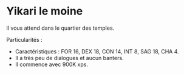 # Yikari le moine

Il vous attend dans le quartier des temples.

Particularités :
- Caractéristiques : FOR 16, DEX 18, CON 14, INT 8, SAG 18, CHA 4.
- Il a très peu de dialogues et aucun banters.
- Il commence avec 900K xps.
